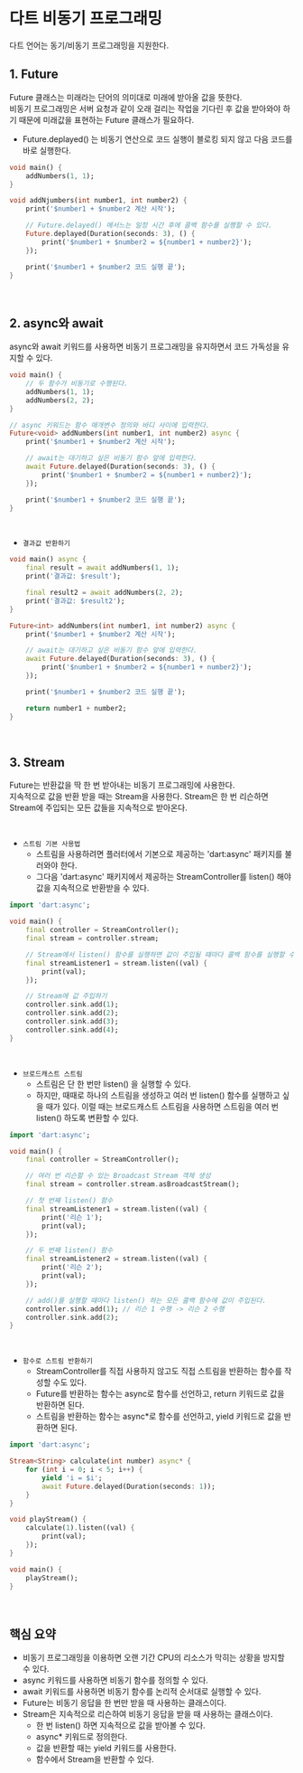 # 다트 비동기 프로그래밍

다트 언어는 동기/비동기 프로그래밍을 지원한다.  

## 1. Future

Future 클래스는 미래라는 단어의 의미대로 미래에 받아올 값을 뜻한다.  
비동기 프로그래밍은 서버 요청과 같이 오래 걸리는 작업을 기다린 후 값을 받아와야 하기 때문에 미래값을 표현하는 Future 클래스가 필요하다.

 - Future.deplayed() 는 비동기 연산으로 코드 실행이 블로킹 되지 않고 다음 코드를 바로 실행한다.
```dart
void main() {
    addNumbers(1, 1);
}

void addNjumbers(int number1, int number2) {
    print('$number1 + $number2 계산 시작');

    // Future.delayed() 메서느는 일정 시간 후에 콜백 함수를 실행할 수 있다.
    Future.deplayed(Duration(seconds: 3), () {
        print('$number1 + $number2 = ${number1 + number2}');
    });

    print('$number1 + $number2 코드 실행 끝');
}
```
<br/>

## 2. async와 await

async와 await 키워드를 사용하면 비동기 프로그래밍을 유지하면서 코드 가독성을 유지할 수 있다.  

```dart
void main() {
    // 두 함수가 비동기로 수행된다.
    addNumbers(1, 1);
    addNumbers(2, 2);
}

// async 키워드는 함수 매개변수 정의와 바디 사이에 입력한다.
Future<void> addNumbers(int number1, int number2) async {
    print('$number1 + $number2 계산 시작');

    // await는 대기하고 싶은 비동기 함수 앞에 입력한다.
    await Future.delayed(Duration(seconds: 3), () {
        print('$number1 + $number2 = ${number1 + number2}');
    });

    print('$number1 + $number2 코드 실행 끝');
}
```
<br/>

 - `결과값 반환하기`
```dart
void main() async {
    final result = await addNumbers(1, 1);
    print('결과값: $result');

    final result2 = await addNumbers(2, 2);
    print('결과값: $result2');
}

Future<int> addNumbers(int number1, int number2) async {
    print('$number1 + $number2 계산 시작');

    // await는 대기하고 싶은 비동기 함수 앞에 입력한다.
    await Future.delayed(Duration(seconds: 3), () {
        print('$number1 + $number2 = ${number1 + number2}');
    });

    print('$number1 + $number2 코드 실행 끝');

    return number1 + number2;
}
```
<br/>

## 3. Stream

Future는 반환값을 딱 한 번 받아내는 비동기 프로그래밍에 사용한다.  
지속적으로 값을 반환 받을 때는 Stream을 사용한다. Stream은 한 번 리슨하면 Stream에 주입되는 모든 값들을 지속적으로 받아온다.  

<br/>

 - `스트림 기본 사용법`
    - 스트림을 사용하려면 플러터에서 기본으로 제공하는 'dart:async' 패키지를 불러와야 한다.
    - 그다음 'dart:async' 패키지에서 제공하는 StreamController를 listen() 해야 값을 지속적으로 반환받을 수 있다.
```dart
import 'dart:async';

void main() {
    final controller = StreamController();
    final stream = controller.stream;

    // Stream에서 listen() 함수를 실행하면 값이 주입될 떄마다 콜백 함수를 실행할 수 있다.
    final streamListener1 = stream.listen((val) {
        print(val);
    });

    // Stream에 값 주입하기
    controller.sink.add(1);
    controller.sink.add(2);
    controller.sink.add(3);
    controller.sink.add(4);
}
```
<br/>

 - `브로드캐스트 스트림`
    - 스트림은 단 한 번만 listen() 을 실행할 수 있다.
    - 하지만, 때때로 하나의 스트림을 생성하고 여러 번 listen() 함수를 실행하고 싶을 때가 있다. 이럴 때는 브로드캐스트 스트림을 사용하면 스트림을 여러 번 listen() 하도록 변환할 수 있다.
```dart
import 'dart:async';

void main() {
    final controller = StreamController();

    // 여러 번 리슨할 수 있는 Broadcast Stream 객체 생성
    final stream = controller.stream.asBroadcastStream();

    // 첫 번째 listen() 함수
    final streamListener1 = stream.listen((val) {
        print('리슨 1');
        print(val);
    });

    // 두 번째 listen() 함수
    final streamListener2 = stream.listen((val) {
        print('리슨 2');
        print(val);
    });

    // add()를 실행할 떄마다 listen() 하는 모든 콜백 함수에 값이 주입된다.
    controller.sink.add(1); // 리슨 1 수행 -> 리슨 2 수행
    controller.sink.add(2);
}
```
<br/>

 - `함수로 스트림 반환하기`
    - StreamController를 직접 사용하지 않고도 직접 스트림을 반환하는 함수를 작성할 수도 있다.
    - Future를 반환하는 함수는 async로 함수를 선언하고, return 키워드로 값을 반환하면 된다.
    - 스트림을 반환하는 함수는 async*로 함수를 선언하고, yield 키워드로 값을 반환하면 된다.
```dart
import 'dart:async';

Stream<String> calculate(int number) async* {
    for (int i = 0; i < 5; i++) {
        yield 'i = $i';
        await Future.delayed(Duration(seconds: 1));
    }
}

void playStream() {
    calculate(1).listen((val) {
        print(val);
    });
}

void main() {
    playStream();
}
```
<br/>

## 핵심 요약

 - 비동기 프로그래밍을 이용하면 오랜 기간 CPU의 리소스가 막히는 상황을 방지할 수 있다.
 - async 키워드를 사용하면 비동기 함수를 정의할 수 있다.
 - await 키워드를 사용하면 비동기 함수를 논리적 순서대로 실행할 수 있다.
 - Future는 비동기 응답을 한 번만 받을 때 사용하는 클래스이다.
 - Stream은 지속적으로 리슨하여 비동기 응답을 받을 때 사용하는 클래스이다.
    - 한 번 listen() 하면 지속적으로 값을 받아볼 수 있다.
    - async* 키워드로 정의한다.
    - 값을 반환할 때는 yield 키워드를 사용한다.
    - 함수에서 Stream을 반환할 수 있다.

